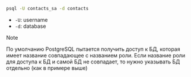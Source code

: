 ```bash
psql -U contacts_sa -d contacts
```

- `-U`: username
- `-d`: database

>[!note]
>
>По умолчанию PostgreSQL пытается получить доступ к БД, которая имеет название совпадающее с названием роли. Если название роли для доступа к БД и самой БД не совпадает, то нужно указывать БД отдельно (как в примере выше)

